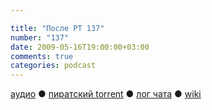 ```yaml
---

title: "После РТ 137"
number: "137"
date: 2009-05-16T19:00:00+03:00
comments: true
categories: podcast
---
```

[аудио](http://cdn.radio-t.com/rt137post.mp3) ● [пиратский torrent](http://pirates.radio-t.com/torrents/rt137post.mp3.torrent) ● [лог чата](http://chat.radio-t.com/logs/radio-t-137.html) ● [wiki](http://wiki.radio-t.com/%D0%9F%D0%BE%D1%81%D0%BB%D0%B5_%D0%A0%D0%A2_137)<audio src="http://cdn.radio-t.com/rt137post.mp3" preload="none">
